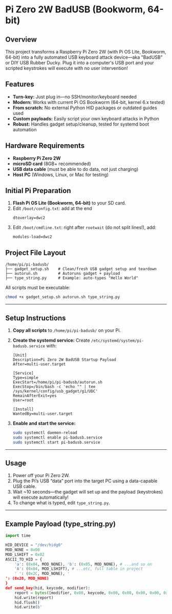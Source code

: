 # Pi Zero 2W BadUSB (Bookworm, 64-bit)

## Overview
This project transforms a Raspberry Pi Zero 2W (with Pi OS Lite, Bookworm, 64-bit) into a fully automated USB keyboard attack device—aka "BadUSB" or DIY USB Rubber Ducky. Plug it into a computer's USB port and your scripted keystrokes will execute with no user intervention!

## Features
- **Turn-key:** Just plug in—no SSH/monitor/keyboard needed
- **Modern:** Works with current Pi OS Bookworm (64-bit, kernel 6.x tested)
- **From scratch:** No external Python HID packages or outdated guides used
- **Custom payloads:** Easily script your own keyboard attacks in Python
- **Robust:** Handles gadget setup/cleanup, tested for systemd boot automation

## Hardware Requirements
- **Raspberry Pi Zero 2W**
- **microSD card** (8GB+ recommended)
- **USB data cable** (must be able to do data, not just charging)
- **Host PC** (Windows, Linux, or Mac for testing)

## Initial Pi Preparation
1. **Flash Pi OS Lite (Bookworm, 64-bit)** to your SD card.
2. Edit `/boot/config.txt`: add at the end
   ```
   dtoverlay=dwc2
   ```
3. Edit `/boot/cmdline.txt`: right after `rootwait` (do not split lines!), add:
   ```
   modules-load=dwc2
   ```

## Project File Layout
```
/home/pi/pi-badusb/
├── gadget_setup.sh    # Clean/fresh USB gadget setup and teardown
├── autorun.sh         # Autoruns gadget + payload
├── type_string.py     # Example: auto-types "Hello World"
```
All scripts must be executable:
```bash
chmod +x gadget_setup.sh autorun.sh type_string.py
```

---

## Setup Instructions

1. **Copy all scripts** to `/home/pi/pi-badusb/` on your Pi.

2. **Create the systemd service:**
   Create `/etc/systemd/system/pi-badusb.service` with:
   ```
   [Unit]
   Description=Pi Zero 2W BadUSB Startup Payload
   After=multi-user.target

   [Service]
   Type=simple
   ExecStart=/home/pi/pi-badusb/autorun.sh
   ExecStop=/bin/bash -c 'echo "" | tee /sys/kernel/config/usb_gadget/g1/UDC'
   RemainAfterExit=yes
   User=root

   [Install]
   WantedBy=multi-user.target
   ```

3. **Enable and start the service:**
   ```bash
   sudo systemctl daemon-reload
   sudo systemctl enable pi-badusb.service
   sudo systemctl start pi-badusb.service
   ```

---

## Usage
1. Power off your Pi Zero 2W.
2. Plug the Pi’s USB “data” port into the target PC using a data-capable USB cable.
3. Wait ~10 seconds—the gadget will set up and the payload (keystrokes) will execute automatically!
4. To change what is typed, edit `type_string.py`.

---

## Example Payload (type_string.py)
```python
import time

HID_DEVICE = "/dev/hidg0"
MOD_NONE = 0x00
MOD_LSHIFT = 0x02
ASCII_TO_HID = {
    'a': (0x04, MOD_NONE), 'b': (0x05, MOD_NONE), # ...and so on
    'A': (0x04, MOD_LSHIFT), # ...etc, full table in project
    ' ': (0x2C, MOD_NONE), '
': (0x28, MOD_NONE)
}
def send_key(hid, keycode, modifier):
    report = bytes([modifier, 0x00, keycode, 0x00, 0x00, 0x00, 0x00, 0x00])
    hid.write(report)
    hid.flush()
    hid.write(b'
